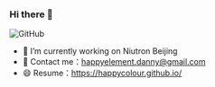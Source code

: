 ### Hi there 👋
![GitHub](https://github-readme-stats.vercel.app/api?username=HappyColour)
- 🔭 I’m currently working on Niutron Beijing
- 💬 Contact me：happyelement.danny@gmail.com
- 😄 Resume：https://happycolour.github.io/
<!-- - ![](https://visitor-badge.glitch.me/badge?page_id=HappyColour.HappyColour) -->
<!--
**HappyColour/HappyColour** is a ✨ _special_ ✨ repository because its `README.md` (this file) appears on your GitHub profile.

Here are some ideas to get you started:

- 🔭 I’m currently working on ...
- 🌱 I’m currently learning ...
- 👯 I’m looking to collaborate on ...
- 🤔 I’m looking for help with ...
- 💬 Ask me about ...
- 📫 How to reach me: ...
- 😄 Pronouns: ...
- ⚡ Fun fact: ...
-->
